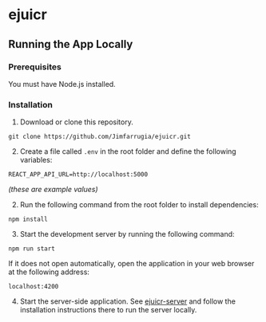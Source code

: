 # ejuicr

## Running the App Locally

### Prerequisites

You must have Node.js installed.

### Installation

1. Download or clone this repository.

```
git clone https://github.com/Jimfarrugia/ejuicr.git
```

2. Create a file called `.env` in the root folder and define the following variables:

```
REACT_APP_API_URL=http://localhost:5000
```

_(these are example values)_

2. Run the following command from the root folder to install dependencies:

```
npm install
```

3. Start the development server by running the following command:

```
npm run start
```

If it does not open automatically, open the application in your web browser at the following address:

```
localhost:4200
```

4. Start the server-side application. See [ejuicr-server](https://github.com/jimfarrugia/ejuicr-server.git) and follow the installation instructions there to run the server locally.
